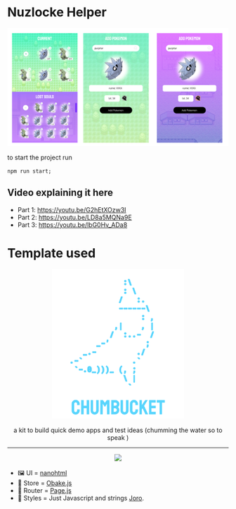 # Nuzlocke Helper

<p align="center"><img width="600px" src=".readme/screenshot-1.png" />
</p>

to start the project run

```
npm run start; 
```

## Video explaining it here

- Part 1: https://youtu.be/G2hEtXOzw3I
- Part 2: https://youtu.be/LD8a5MQNa9E
- Part 3: https://youtu.be/lbG0Hv_ADa8

# Template used 

<p align="center"><img width="300px" src=".readme/logo.png" />
</p>
<p align="center">a kit to build quick demo apps and test ideas (chumming the water so to speak )</p>
<hr>
<p align="center">
<a href="https://opensource.org/licenses/MIT">
  <img src="https://img.shields.io/badge/License-MIT-yellow.svg" />
</a>
</p>

- 🖼️ UI = [nanohtml](https://github.com/choojs/nanohtml)
- 🍖 Store = [Obake.js](https://github.com/stagfoo/obake)
- 🦴 Router = [Page.js](https://visionmedia.github.io/page.js/)
- 🍹 Styles = Just Javascript and strings [Joro](https://github.com/stagfoo/joro).